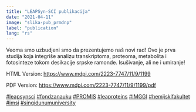 ```yaml
---
title: "LEAPSyn-SCI publikacija"
date: "2021-04-11"
image: "slika-pub_prmdnp"
label: "publication"
lang: "rs"
---
```

Veoma smo uzbudjeni smo da prezentujemo naš novi rad! Ovo je prva studija koja integriše analizu transkriptoma, proteoma, metabolita i fotosinteze tokom desikacije srpske ramonde. Isušivanje, ali ne i umiranje!

HTML Version: https://www.mdpi.com/2223-7747/11/9/1199 

PDF Version:  https://www.mdpi.com/2223-7747/11/9/1199/pdf

<a href=''>#leapsynsci</a> <a href=''>#fondzanauku</a> <a href=''>#PROMIS</a> <a href=''>#leaproteins</a> <a href=''>#IMGGI</a> <a href=''>#hemijskifakultet</a> <a href=''>#imsi</a> <a href=''>#singidunumuniversity</a>
